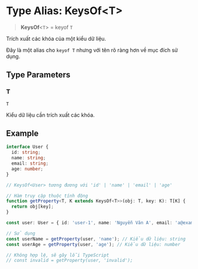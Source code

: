 # Type Alias: KeysOf\<T\>

> **KeysOf**\<`T`\> = keyof `T`

Trích xuất các khóa của một kiểu dữ liệu.

Đây là một alias cho `keyof T` nhưng với tên rõ ràng hơn về mục đích sử dụng.

## Type Parameters

### T

`T`

Kiểu dữ liệu cần trích xuất các khóa.

## Example

```typescript
interface User {
  id: string;
  name: string;
  email: string;
  age: number;
}

// KeysOf<User> tương đương với 'id' | 'name' | 'email' | 'age'

// Hàm truy cập thuộc tính động
function getProperty<T, K extends KeysOf<T>>(obj: T, key: K): T[K] {
  return obj[key];
}

const user: User = { id: 'user-1', name: 'Nguyễn Văn A', email: 'a@example.com', age: 30 };

// Sử dụng
const userName = getProperty(user, 'name'); // Kiểu dữ liệu: string
const userAge = getProperty(user, 'age'); // Kiểu dữ liệu: number

// Không hợp lệ, sẽ gây lỗi TypeScript
// const invalid = getProperty(user, 'invalid');
```
